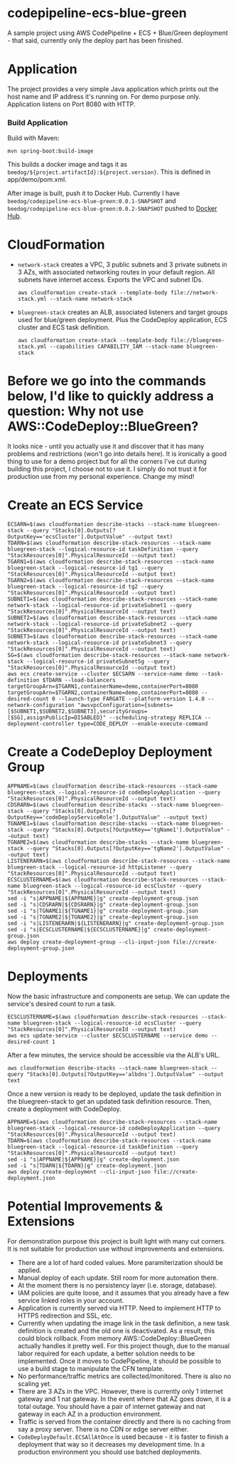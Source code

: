 # codepipeline-ecs-blue-green
A sample project using AWS CodePipeline + ECS + Blue/Green deployment - that said, currently only the deploy part has been finished.

# Application
The project provides a very simple Java application which prints out the host name and IP address it's running on. For demo purpose only. Application listens on Port 8080 with HTTP.

### Build Application
Build with Maven:
```
mvn spring-boot:build-image
```

This builds a docker image and tags it as `beedog/${project.artifactId}:${project.version}`. This is defined in app/demo/pom.xml.

After image is built, push it to Docker Hub. Currently I have `beedog/codepipeline-ecs-blue-green:0.0.1-SNAPSHOT` and `beedog/codepipeline-ecs-blue-green:0.0.2-SNAPSHOT` pushed to [Docker Hub](https://hub.docker.com/r/beedog/codepipeline-ecs-blue-green).

# CloudFormation
- `network-stack` creates a VPC, 3 public subnets and 3 private subnets in 3 AZs, with associated networking routes in your default region. All subnets have internet access.
  Exports the VPC and subnet IDs.
  ```
  aws cloudformation create-stack --template-body file://network-stack.yml --stack-name network-stack
  ```
- `bluegreen-stack` creates an ALB, associated listeners and target groups used for blue/green deployment. Plus the CodeDeploy application, ECS cluster and ECS task definition.
  ```
  aws cloudformation create-stack --template-body file://bluegreen-stack.yml --capabilities CAPABILITY_IAM --stack-name bluegreen-stack
  ```

# Before we go into the commands below, I'd like to quickly address a question: Why not use AWS::CodeDeploy::BlueGreen?
It looks nice - until you actually use it and discover that it has many problems and restrictions (won't go into details here). It is ironically a good thing to use for a demo project but for all the corners I've cut during building this project, I choose not to use it. I simply do not trust it for production use from my personal experience. Change my mind!

# Create an ECS Service
```
ECSARN=$(aws cloudformation describe-stacks --stack-name bluegreen-stack --query "Stacks[0].Outputs[?OutputKey=='ecsCluster'].OutputValue" --output text)
TDARN=$(aws cloudformation describe-stack-resources --stack-name bluegreen-stack --logical-resource-id taskDefinition --query "StackResources[0]".PhysicalResourceId --output text)
TGARN1=$(aws cloudformation describe-stack-resources --stack-name bluegreen-stack --logical-resource-id tg1 --query "StackResources[0]".PhysicalResourceId --output text)
TGARN2=$(aws cloudformation describe-stack-resources --stack-name bluegreen-stack --logical-resource-id tg2 --query "StackResources[0]".PhysicalResourceId --output text)
SUBNET1=$(aws cloudformation describe-stack-resources --stack-name network-stack --logical-resource-id privateSubnet1 --query "StackResources[0]".PhysicalResourceId --output text)
SUBNET2=$(aws cloudformation describe-stack-resources --stack-name network-stack --logical-resource-id privateSubnet2 --query "StackResources[0]".PhysicalResourceId --output text)
SUBNET3=$(aws cloudformation describe-stack-resources --stack-name network-stack --logical-resource-id privateSubnet3 --query "StackResources[0]".PhysicalResourceId --output text)
SG=$(aws cloudformation describe-stack-resources --stack-name network-stack --logical-resource-id privateSubnetSg --query "StackResources[0]".PhysicalResourceId --output text)
aws ecs create-service --cluster $ECSARN --service-name demo --task-definition $TDARN --load-balancers targetGroupArn=$TGARN1,containerName=demo,containerPort=8080 targetGroupArn=$TGARN2,containerName=demo,containerPort=8080 --desired-count 0 --launch-type FARGATE --platform-version 1.4.0 --network-configuration "awsvpcConfiguration={subnets=[$SUBNET1,$SUBNET2,$SUBNET3],securityGroups=[$SG],assignPublicIp=DISABLED}" --scheduling-strategy REPLICA --deployment-controller type=CODE_DEPLOY --enable-execute-command
```

# Create a CodeDeploy Deployment Group
```
APPNAME=$(aws cloudformation describe-stack-resources --stack-name bluegreen-stack --logical-resource-id codeDeployApplication --query "StackResources[0]".PhysicalResourceId --output text)
CDSRARN=$(aws cloudformation describe-stacks --stack-name bluegreen-stack --query "Stacks[0].Outputs[?OutputKey=='codeDeployServiceRole'].OutputValue" --output text)
TGNAME1=$(aws cloudformation describe-stacks --stack-name bluegreen-stack --query "Stacks[0].Outputs[?OutputKey=='tgName1'].OutputValue" --output text)
TGNAME2=$(aws cloudformation describe-stacks --stack-name bluegreen-stack --query "Stacks[0].Outputs[?OutputKey=='tgName2'].OutputValue" --output text)
LISTENERARN=$(aws cloudformation describe-stack-resources --stack-name bluegreen-stack --logical-resource-id httpListener --query "StackResources[0]".PhysicalResourceId --output text)
ECSCLUSTERNAME=$(aws cloudformation describe-stack-resources --stack-name bluegreen-stack --logical-resource-id ecsCluster --query "StackResources[0]".PhysicalResourceId --output text)
sed -i "s|APPNAME|${APPNAME}|g" create-deployment-group.json
sed -i "s|CDSRARN|${CDSRARN}|g" create-deployment-group.json
sed -i "s|TGNAME1|${TGNAME1}|g" create-deployment-group.json
sed -i "s|TGNAME2|${TGNAME2}|g" create-deployment-group.json
sed -i "s|LISTENERARN|${LISTENERARN}|g" create-deployment-group.json
sed -i "s|ECSCLUSTERNAME|${ECSCLUSTERNAME}|g" create-deployment-group.json
aws deploy create-deployment-group --cli-input-json file://create-deployment-group.json
```

# Deployments
Now the basic infrastructure and components are setup. We can update the service's desired count to run a task.
```
ECSCLUSTERNAME=$(aws cloudformation describe-stack-resources --stack-name bluegreen-stack --logical-resource-id ecsCluster --query "StackResources[0]".PhysicalResourceId --output text)
aws ecs update-service --cluster $ECSCLUSTERNAME --service demo --desired-count 1
```

After a few minutes, the service should be accessible via the ALB's URL.
```
aws cloudformation describe-stacks --stack-name bluegreen-stack --query "Stacks[0].Outputs[?OutputKey=='albdns'].OutputValue" --output text
```

Once a new version is ready to be deployed, update the task definition in the bluegreen-stack to get an updated task definition resource. Then, create a deployment with CodeDeploy.
```
APPNAME=$(aws cloudformation describe-stack-resources --stack-name bluegreen-stack --logical-resource-id codeDeployApplication --query "StackResources[0]".PhysicalResourceId --output text)
TDARN=$(aws cloudformation describe-stack-resources --stack-name bluegreen-stack --logical-resource-id taskDefinition --query "StackResources[0]".PhysicalResourceId --output text)
sed -i "s|APPNAME|${APPNAME}|g" create-deployment.json
sed -i "s|TDARN|${TDARN}|g" create-deployment.json
aws deploy create-deployment --cli-input-json file://create-deployment.json
```

# Potential Improvements & Extensions
For demonstration purpose this project is built light with many cut corners. It is not suitable for production use without improvements and extensions.
- There are a lot of hard coded values. More paramiterization should be applied.
- Manual deploy of each update. Still room for more automation there.
- At the moment there is no persistency layer (i.e. storage, database).
- IAM policies are quite loose, and it assumes that you already have a few service linked roles in your account.
- Application is currently served via HTTP. Need to implement HTTP to HTTPS redirection and SSL, etc.
- Currently when updating the image link in the task definition, a new task definition is created and the old one is deactivated. As a result, this could block rollback. From memory AWS::CodeDeploy::BlueGreen actually handles it pretty well. For this project though, due to the manual labor required for each update, a better solution needs to be implemented. Once it moves to CodePipeline, it should be possible to use a build stage to manipulate the CFN template.
- No performance/traffic metrics are collected/monitored. There is also no scaling yet.
- There are 3 AZs in the VPC. However, there is currently only 1 internet gateway and 1 nat gateway. In the event where that AZ goes down, it is a total outage. You should have a pair of internet gateway and nat gateway in each AZ in a production environment.
- Traffic is served from the container directly and there is no caching from say a proxy server. There is no CDN or edge server either.
- `CodeDeployDefault.ECSAllAtOnce` is used because - it is faster to finish a deployment that way so it decreases my development time. In a production environment you should use batched deployments.